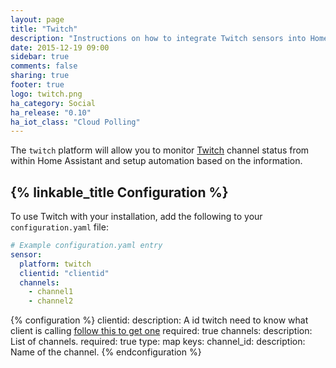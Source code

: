 ```yaml
---
layout: page
title: "Twitch"
description: "Instructions on how to integrate Twitch sensors into Home Assistant."
date: 2015-12-19 09:00
sidebar: true
comments: false
sharing: true
footer: true
logo: twitch.png
ha_category: Social
ha_release: "0.10"
ha_iot_class: "Cloud Polling"
---
```



The `twitch` platform will allow you to monitor [Twitch](http://www.twitch.tv/) channel status from within Home Assistant and setup automation based on the information.

## {% linkable_title Configuration %}

To use Twitch with your installation, add the following to your `configuration.yaml` file:

```yaml
# Example configuration.yaml entry
sensor:
  platform: twitch
  clientid: "clientid"
  channels:
    - channel1
    - channel2
```

{% configuration %}
clientid:
  description: A id twitch need to know what client is calling [follow this to get one](https://dev.twitch.tv/docs/v5/#getting-a-client-id)
  required: true
channels:
  description: List of channels.
  required: true
  type: map
  keys:
    channel_id:
      description: Name of the channel.
{% endconfiguration %}

